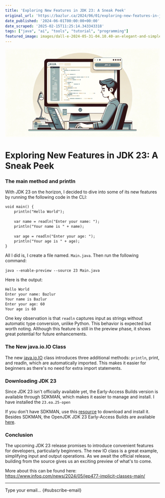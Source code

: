 ```yaml
---
title: 'Exploring New Features in JDK 23: A Sneak Peek'
original_url: 'https://bazlur.ca/2024/06/01/exploring-new-features-in-jdk-23-a-sneak-peek/'
date_published: '2024-06-01T00:00:00+00:00'
date_scraped: '2025-02-15T11:25:14.343343318'
tags: ["java", "ai", "tools", "tutorial", "programming"]
featured_image: images/dall-e-2024-05-31-04.10.40-an-elegant-and-simple-illustration-of-a-java-developer-working-on-a-computer-with-a-screen-displaying-a-jdk-23-code-example.-the-background-is-minimal.webp
---
```


![](images/dall-e-2024-05-31-04.10.40-an-elegant-and-simple-illustration-of-a-java-developer-working-on-a-computer-with-a-screen-displaying-a-jdk-23-code-example.-the-background-is-minimal.webp)

Exploring New Features in JDK 23: A Sneak Peek
==============================================

### The main method and println

With JDK 23 on the horizon, I decided to dive into some of its new features by running the following code in the CLI:

```
void main() {
    println("Hello World");

    var name = readln("Enter your name: ");
    println("Your name is " + name);

    var age = readln("Enter your age: ");
    println("Your age is " + age);
}
```

All I did is, I create a file named. `Main.java`. Then run the following command:

`java --enable-preview --source 23 Main.java`

Here is the output:

    Hello World
    Enter your name: Bazlur
    Your name is Bazlur
    Enter your age: 60
    Your age is 60

One key observation is that `readln` captures input as strings without automatic type conversion, unlike Python. This behavior is expected but worth noting. Although this feature is still in the preview phase, it shows great potential for future enhancements.

### The New java.io.IO Class

The new [java.io.IO](https://github.com/openjdk/jdk/blob/jdk-23%2B25/src/java.base/share/classes/java/io/IO.java) class introduces three additional methods: `println`, print, and readln, which are automatically imported. This makes it easier for beginners as there's no need for extra import statements.

### Downloading JDK 23

Since JDK 23 isn't officially available yet, the Early-Access Builds version is available through SDKMAN, which makes it easier to manage and install. I have installed the `23.ea.25-open`

If you don't have SDKMAN, use this [resource](https://sdkman.io/install#:~:text=It%20effortlessly%20sets%20up%20on,both%20Bash%20and%20ZSH%20shells.) to download and install it. Besides SDKMAN, the OpenJDK JDK 23 Early-Access Builds are available [here](https://jdk.java.net/23/).

### Conclusion

The upcoming JDK 23 release promises to introduce convenient features for developers, particularly beginners. The new IO class is a great example, simplifying input and output operations. As we await the official release, building from the source gives us an exciting preview of what's to come.

More about this can be found here: <https://www.infoq.com/news/2024/05/jep477-implicit-classes-main/>  

*** ** * ** ***

Type your email... {#subscribe-email}
